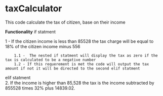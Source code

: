 # taxCalculator
This code calculate the tax of citizen, base on their income

**Functionality**
if statment

1 - If the citizen income is less than 85528 the tax charge will be equal to 18% of the citizen income minus 556

        1.1 -  The nested if statment will display the tax as zero if the tax is calculated to be a negative number
        1.2 - If this requerement is met the code will output the tax amount if not it will be directed to the second elif statment

elif statment  
2. If the income is higher than 85,528 the tax is the income subtracted by 855528 times 32% plus 14839.02.
